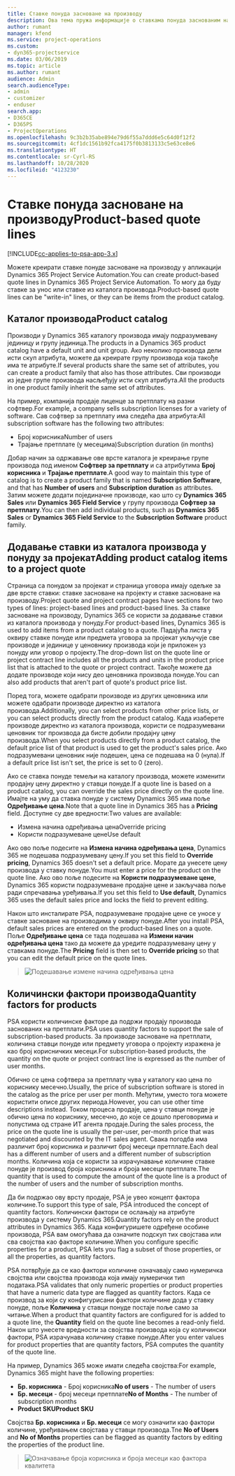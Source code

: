 ```yaml
---
title: Ставке понуда засноване на производу
description: Ова тема пружа информације о ставкама понуда заснованим на производу.
author: rumant
manager: kfend
ms.service: project-operations
ms.custom:
- dyn365-projectservice
ms.date: 03/06/2019
ms.topic: article
ms.author: rumant
audience: Admin
search.audienceType:
- admin
- customizer
- enduser
search.app:
- D365CE
- D365PS
- ProjectOperations
ms.openlocfilehash: 9c3b2b35abe894e79d6f55a7ddd6e5c64d0f12f2
ms.sourcegitcommit: 4cf1dc1561b92fca4175f0b3813133c5e63ce8e6
ms.translationtype: HT
ms.contentlocale: sr-Cyrl-RS
ms.lasthandoff: 10/28/2020
ms.locfileid: "4123230"
---
```

# <a name="product-based-quote-lines"></a><span data-ttu-id="9f5e5-103">Ставке понуда засноване на производу</span><span class="sxs-lookup"><span data-stu-id="9f5e5-103">Product-based quote lines</span></span>

[!INCLUDE[cc-applies-to-psa-app-3.x](../includes/cc-applies-to-psa-app-3x.md)]


<span data-ttu-id="9f5e5-104">Можете креирати ставке понуде засноване на производу у апликацији Dynamics 365 Project Service Automation.</span><span class="sxs-lookup"><span data-stu-id="9f5e5-104">You can create product-based quote lines in Dynamics 365 Project Service Automation.</span></span> <span data-ttu-id="9f5e5-105">То могу да буду ставке за унос или ставке из каталога производа.</span><span class="sxs-lookup"><span data-stu-id="9f5e5-105">Product-based quote lines can be "write-in" lines, or they can be items from the product catalog.</span></span>

## <a name="product-catalog"></a><span data-ttu-id="9f5e5-106">Каталог производа</span><span class="sxs-lookup"><span data-stu-id="9f5e5-106">Product catalog</span></span>

<span data-ttu-id="9f5e5-107">Производи у Dynamics 365 каталогу производа имају подразумевану јединицу и групу јединица.</span><span class="sxs-lookup"><span data-stu-id="9f5e5-107">The products in a Dynamics 365 product catalog have a default unit and unit group.</span></span> <span data-ttu-id="9f5e5-108">Ако неколико производа дели исти скуп атрибута, можете да креирате групу производа која такође има те атрибуте.</span><span class="sxs-lookup"><span data-stu-id="9f5e5-108">If several products share the same set of attributes, you can create a product family that also has those attributes.</span></span> <span data-ttu-id="9f5e5-109">Сви производи из једне групе производа насљеђују исти скуп атрибута.</span><span class="sxs-lookup"><span data-stu-id="9f5e5-109">All the products in one product family inherit the same set of attributes.</span></span>

<span data-ttu-id="9f5e5-110">На пример, компанија продаје лиценце за претплату на разни софтвер.</span><span class="sxs-lookup"><span data-stu-id="9f5e5-110">For example, a company sells subscription licenses for a variety of software.</span></span> <span data-ttu-id="9f5e5-111">Сав софтвер за претплату има следећа два атрибута:</span><span class="sxs-lookup"><span data-stu-id="9f5e5-111">All subscription software has the following two attributes:</span></span>

- <span data-ttu-id="9f5e5-112">Број корисника</span><span class="sxs-lookup"><span data-stu-id="9f5e5-112">Number of users</span></span> 
- <span data-ttu-id="9f5e5-113">Трајање претплате (у месецима)</span><span class="sxs-lookup"><span data-stu-id="9f5e5-113">Subscription duration (in months)</span></span>

<span data-ttu-id="9f5e5-114">Добар начин за одржавање ове врсте каталога је креирање групе производа под именом **Софтвер за претплату** и са атрибутима **Број корисника** и **Трајање претплате**.</span><span class="sxs-lookup"><span data-stu-id="9f5e5-114">A good way to maintain this type of catalog is to create a product family that is named **Subscription Software**, and that has **Number of users** and **Subscription duration** as attributes.</span></span> <span data-ttu-id="9f5e5-115">Затим можете додати појединачне производе, као што су **Dynamics 365 Sales** или **Dynamics 365 Field Service** у групу производа **Софтвер за претплату**.</span><span class="sxs-lookup"><span data-stu-id="9f5e5-115">You can then add individual products, such as **Dynamics 365 Sales** or **Dynamics 365 Field Service** to the **Subscription Software** product family.</span></span>

## <a name="adding-product-catalog-items-to-a-project-quote"></a><span data-ttu-id="9f5e5-116">Додавање ставки из каталога производа у понуду за пројекат</span><span class="sxs-lookup"><span data-stu-id="9f5e5-116">Adding product catalog items to a project quote</span></span>

<span data-ttu-id="9f5e5-117">Страница са понудом за пројекат и страница уговора имају одељке за две врсте ставки: ставке засноване на пројекту и ставке засноване на производу.</span><span class="sxs-lookup"><span data-stu-id="9f5e5-117">Project quote and project contract pages have sections for two types of lines: project-based lines and product-based lines.</span></span> <span data-ttu-id="9f5e5-118">За ставке засноване на производу, Dynamics 365 се користи за додавање ставки из каталога производа у понуду.</span><span class="sxs-lookup"><span data-stu-id="9f5e5-118">For product-based lines, Dynamics 365 is used to add items from a product catalog to a quote.</span></span> <span data-ttu-id="9f5e5-119">Падајућа листа у оквиру ставке понуде или предмета уговора за пројекат укључује све производе и јединице у ценовнику производа који је приложен уз понуду или уговор о пројекту.</span><span class="sxs-lookup"><span data-stu-id="9f5e5-119">The drop-down list on the quote line or project contract line includes all the products and units in the product price list that is attached to the quote or project contract.</span></span> <span data-ttu-id="9f5e5-120">Такође можете да додате производе који нису део ценовника производа понуде.</span><span class="sxs-lookup"><span data-stu-id="9f5e5-120">You can also add products that aren't part of quote's product price list.</span></span>

<span data-ttu-id="9f5e5-121">Поред тога, можете одабрати производе из других ценовника или можете одабрати производе директно из каталога производа.</span><span class="sxs-lookup"><span data-stu-id="9f5e5-121">Additionally, you can select products from other price lists, or you can select products directly from the product catalog.</span></span> <span data-ttu-id="9f5e5-122">Када изаберете производе директно из каталога производа, користи се подразумевани ценовник тог производа да бисте добили продајну цену производа.</span><span class="sxs-lookup"><span data-stu-id="9f5e5-122">When you select products directly from a product catalog, the default price list of that product is used to get the product's sales price.</span></span> <span data-ttu-id="9f5e5-123">Ако подразумевани ценовник није подешен, цена се подешава на 0 (нула).</span><span class="sxs-lookup"><span data-stu-id="9f5e5-123">If a default price list isn't set, the price is set to 0 (zero).</span></span>

<span data-ttu-id="9f5e5-124">Ако се ставка понуде темељи на каталогу производа, можете изменити продајну цену директно у ставци понуде.</span><span class="sxs-lookup"><span data-stu-id="9f5e5-124">If a quote line is based on a product catalog, you can override the sales price directly on the quote line.</span></span> <span data-ttu-id="9f5e5-125">Имајте на уму да ставка понуде у систему Dynamics 365 има поље **Одређивање цена**.</span><span class="sxs-lookup"><span data-stu-id="9f5e5-125">Note that a quote line in Dynamics 365 has a **Pricing** field.</span></span> <span data-ttu-id="9f5e5-126">Доступне су две вредности:</span><span class="sxs-lookup"><span data-stu-id="9f5e5-126">Two values are available:</span></span>

- <span data-ttu-id="9f5e5-127">Измена начина одређивања цена</span><span class="sxs-lookup"><span data-stu-id="9f5e5-127">Override pricing</span></span>  
- <span data-ttu-id="9f5e5-128">Користи подразумеване цене</span><span class="sxs-lookup"><span data-stu-id="9f5e5-128">Use default</span></span>

<span data-ttu-id="9f5e5-129">Ако ово поље подесите на **Измена начина одређивања цена**, Dynamics 365 не подешава подразумевану цену.</span><span class="sxs-lookup"><span data-stu-id="9f5e5-129">If you set this field to **Override pricing**, Dynamics 365 doesn't set a default price.</span></span> <span data-ttu-id="9f5e5-130">Морате да унесете цену производа у ставку понуде.</span><span class="sxs-lookup"><span data-stu-id="9f5e5-130">You must enter a price for the product on the quote line.</span></span> <span data-ttu-id="9f5e5-131">Ако ово поље подесите на **Користи подразумеване цене**, Dynamics 365 користи подразумеване продајне цене и закључава поље ради спречавања уређивања.</span><span class="sxs-lookup"><span data-stu-id="9f5e5-131">If you set this field to **Use default**, Dynamics 365 uses the default sales price and locks the field to prevent editing.</span></span>

<span data-ttu-id="9f5e5-132">Након што инсталирате PSA, подразумеване продајне цене се уносе у ставке засноване на производима у оквиру понуде.</span><span class="sxs-lookup"><span data-stu-id="9f5e5-132">After you install PSA, default sales prices are entered on the product-based lines on a quote.</span></span> <span data-ttu-id="9f5e5-133">Поље **Одређивање цена** се тада подешава на **Измени начин одређивања цена** тако да можете да уредите подразумевану цену у ставкама понуде.</span><span class="sxs-lookup"><span data-stu-id="9f5e5-133">The **Pricing** field is then set to **Override pricing** so that you can edit the default price on the quote lines.</span></span>

> ![Подешавање измене начина одређивања цена](media/basic-guide-10.png)
 
## <a name="quantity-factors-for-products"></a><span data-ttu-id="9f5e5-135">Количински фактори производа</span><span class="sxs-lookup"><span data-stu-id="9f5e5-135">Quantity factors for products</span></span>

<span data-ttu-id="9f5e5-136">PSA користи количинске факторе да подржи продају производа заснованих на претплати.</span><span class="sxs-lookup"><span data-stu-id="9f5e5-136">PSA uses quantity factors to support the sale of subscription-based products.</span></span> <span data-ttu-id="9f5e5-137">За производе засноване на претплати, количина ставци понуде или предмету уговора о пројекту изражена је као број корисничких месеци.</span><span class="sxs-lookup"><span data-stu-id="9f5e5-137">For subscription-based products, the quantity on the quote or project contract line is expressed as the number of user months.</span></span>

<span data-ttu-id="9f5e5-138">Обично се цена софтвера за претплату чува у каталогу као цена по кориснику месечно.</span><span class="sxs-lookup"><span data-stu-id="9f5e5-138">Usually, the price of subscription software is stored in the catalog as the price per user per month.</span></span> <span data-ttu-id="9f5e5-139">Међутим, уместо тога можете користити описе других периода.</span><span class="sxs-lookup"><span data-stu-id="9f5e5-139">However, you can use other time descriptions instead.</span></span> <span data-ttu-id="9f5e5-140">Током процеса продаје, цена у ставци понуде је обично цена по кориснику, месечно, до које се дошло преговорима и попустима од стране ИТ агента продаје.</span><span class="sxs-lookup"><span data-stu-id="9f5e5-140">During the sales process, the price on the quote line is usually the per-user, per-month price that was negotiated and discounted by the IT sales agent.</span></span> <span data-ttu-id="9f5e5-141">Свака погодба има различит број корисника и различит број месеци претплате.</span><span class="sxs-lookup"><span data-stu-id="9f5e5-141">Each deal has a different number of users and a different number of subscription months.</span></span> <span data-ttu-id="9f5e5-142">Количина која се користи за израчунавање количине ставке понуде је производ броја корисника и броја месеци претплате.</span><span class="sxs-lookup"><span data-stu-id="9f5e5-142">The quantity that is used to compute the amount of the quote line is a product of the number of users and the number of subscription months.</span></span>

<span data-ttu-id="9f5e5-143">Да би подржао ову врсту продаје, PSA је увео концепт фактора количине.</span><span class="sxs-lookup"><span data-stu-id="9f5e5-143">To support this type of sale, PSA introduced the concept of quantity factors.</span></span> <span data-ttu-id="9f5e5-144">Количински фактори се ослањају на атрибуте производа у систему Dynamics 365.</span><span class="sxs-lookup"><span data-stu-id="9f5e5-144">Quantity factors rely on the product attributes in Dynamics 365.</span></span> <span data-ttu-id="9f5e5-145">Када конфигуришете одређене особине производа, PSA вам омогућава да означите подскуп тих својстава или сва својства као факторе количине.</span><span class="sxs-lookup"><span data-stu-id="9f5e5-145">When you configure specific properties for a product, PSA lets you flag a subset of those properties, or all the properties, as quantity factors.</span></span>

<span data-ttu-id="9f5e5-146">PSA потврђује да се као фактори количине означавају само нумеричка својства или својства производа која имају нумерички тип података.</span><span class="sxs-lookup"><span data-stu-id="9f5e5-146">PSA validates that only numeric properties or product properties that have a numeric data type are flagged as quantity factors.</span></span> <span data-ttu-id="9f5e5-147">Када се производ за који су конфигурисани фактори количине дода у ставку понуде, поље **Количина** у ставци понуде постаје поље само за читање.</span><span class="sxs-lookup"><span data-stu-id="9f5e5-147">When a product that quantity factors are configured for is added to a quote line, the **Quantity** field on the quote line becomes a read-only field.</span></span> <span data-ttu-id="9f5e5-148">Након што унесете вредности за својства производа која су количински фактори, PSA израчунава количину ставке понуде.</span><span class="sxs-lookup"><span data-stu-id="9f5e5-148">After you enter values for product properties that are quantity factors, PSA computes the quantity of the quote line.</span></span>

<span data-ttu-id="9f5e5-149">На пример, Dynamics 365 може имати следећа својства:</span><span class="sxs-lookup"><span data-stu-id="9f5e5-149">For example, Dynamics 365 might have the following properties:</span></span> 

- <span data-ttu-id="9f5e5-150">**Бр. корисника** - Број корисника</span><span class="sxs-lookup"><span data-stu-id="9f5e5-150">**No of users** - The number of users</span></span> 
- <span data-ttu-id="9f5e5-151">**Бр. месеци** - број месеци претплате</span><span class="sxs-lookup"><span data-stu-id="9f5e5-151">**No of Months** - The number of subscription months</span></span>
- <span data-ttu-id="9f5e5-152">**Product SKU**</span><span class="sxs-lookup"><span data-stu-id="9f5e5-152">**Product SKU**</span></span> 

<span data-ttu-id="9f5e5-153">Својства **Бр. корисника** и **Бр. месеци** се могу означити као фактори количине, уређивањем својстава у ставци производа.</span><span class="sxs-lookup"><span data-stu-id="9f5e5-153">Tne **No of Users** and **No of Months** properties can be flagged as quantity factors by editing the properties of the product line.</span></span> 

> ![Означавање броја корисника и броја месеци као фактора квалитета](media/basic-guide-11.png)
 
